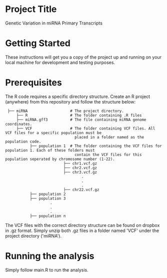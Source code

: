 # Project Title
Genetic Variation in miRNA Primary Transcripts

# Getting Started
These instructions will get you a copy of the project up and running on your local machine for development and testing purposes.

# Prerequisites
The R code requires a specific directory structure. Create an R project (anywhere) from this repository and follow the structure below:

     ├── miRNA                   # The project directory.
         ├── R                   # The folder containing .R files
         ├── miRNA.gff3          # The file containing miRNA genome coordinates.
         ├── VCF                 # The folder containing VCF files. All VCF files for a specific population must be
                                   placed in a folder named as the population code.                          
               ├── population 1  # The folder containing the VCF files for population 1. Each of these folders must
                                   contain the VCF files for this population seperated by chromosome number (1-22).
                              ├── chr1.vcf.gz
                              ├── chr2.vcf.gz
                              ├── chr3.vcf.gz
                                      .
                                      .
                                      .
                              ├── chr22.vcf.gz
               ├── population 2
               ├── population 3
                        .
                        .
                        .
               ├── population n

The VCF files with the correct directory structure can be found on dropbox in .gz format. Simply unzip both .gz files in a folder named 'VCF' under the project directory ('miRNA').

# Running the analysis
Simply follow main.R to run the analysis.
